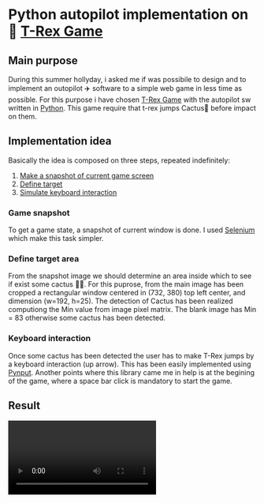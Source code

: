 # Python autopilot implementation on 🦖 [T-Rex Game](https://trex-runner.com)

## Main purpose
During this summer hollyday, i asked me if was possibile to design and to implement an outopilot ✈️ software to a simple web game in less time as possible. 
For this purpose i have chosen [T-Rex Game](https://trex-runner.com) with the autopilot sw written in [Python](https://www.python.org/).
This game require that t-rex jumps Cactus🌵 before impact on them. 

## Implementation idea
Basically the idea is composed on three steps, repeated indefinitely:

1) [Make a snapshot of current game screen](#game-snapshot)
2) [Define target](#define-target-area)
1) [Simulate keyboard interaction](#keyboard-interaction)

### Game snapshot
To get a game state, a snapshot of current window is done.
I used [Selenium](https://selenium-python.readthedocs.io/) which make this task simpler. 

### Define target area
From the snapshot image we should determine an area inside which to see if exist some cactus 👀🌵.
For this puprose, from the main image has been cropped a rectangular window centered in (732, 380) top left center, and dimension (w=192, h=25).
The detection of Cactus has been realized computiong the Min value from image pixel matrix. The blank image has Min = 83 otherwise some cactus has been detected. 

### Keyboard interaction
Once some cactus has been detected the user has to make T-Rex jumps by a keyboard interaction (up arrow).
This has been easily implemented using [Pynput](https://pynput.readthedocs.io/en/latest/).
Another points where this library came me in help is at the begining of the game, where a space bar click is mandatory to start the game.

## Result
![result-video](https://github.com/gaggioma/ResultVideo/blob/main/TRex-result.mp4)




